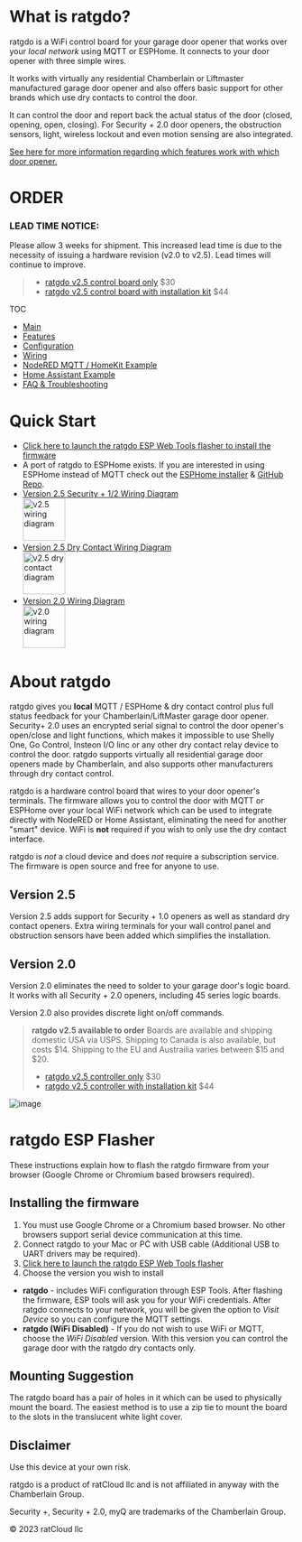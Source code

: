 # What is ratgdo?
ratgdo is a WiFi control board for your garage door opener that works over your *local network* using MQTT or ESPHome. It connects to your door opener with three simple wires.

It works with virtually any residential Chamberlain or Liftmaster manufactured garage door opener and also offers basic support for other brands which use dry contacts to control the door. 

It can control the door and report back the actual status of the door (closed, opening, open, closing). For Security + 2.0 door openers, the obstruction sensors, light, wireless lockout and even motion sensing are also integrated.

[See here for more information regarding which features work with which door opener.](01_features.md)

# ORDER
### LEAD TIME NOTICE:
Please allow 3 weeks for shipment.
This increased lead time is due to the necessity of issuing a hardware revision (v2.0 to v2.5).
Lead times will continue to improve.

> * [ratgdo v2.5 control board only](https://square.link/u/B5pW7OZW) $30
> * [ratgdo v2.5 control board with installation kit](https://square.link/u/FKqlMSWT) $44

TOC
* [Main](index.md)
* [Features](01_features.md)
* [Configuration](02_configuration.md)
* [Wiring](03_wiring.md)
* [NodeRED MQTT / HomeKit Example](04_nodered_example.md)
* [Home Assistant Example](05_homeassistant_example.md)
* [FAQ & Troubleshooting](09_faq.md)

# Quick Start
* [Click here to launch the ratgdo ESP Web Tools flasher to install the firmware](flash.html)
* A port of ratgdo to ESPHome exists. If you are interested in using ESPHome instead of MQTT check out the [ESPHome installer](http://ratgdo.github.io/esphome-ratgdo/) & [GitHub Repo](https://github.com/ratgdo/esphome-ratgdo).
* [Version 2.5 Security + 1/2 Wiring Diagram](https://user-images.githubusercontent.com/4663918/276749741-fe82ea10-e8f4-41d6-872f-55eec88d2aab.png) <br /><a href="https://user-images.githubusercontent.com/4663918/276749741-fe82ea10-e8f4-41d6-872f-55eec88d2aab.png"><img src="https://user-images.githubusercontent.com/4663918/276749741-fe82ea10-e8f4-41d6-872f-55eec88d2aab.png" alt="v2.5 wiring diagram" width="75"/></a>
* [Version 2.5 Dry Contact Wiring Diagram](https://user-images.githubusercontent.com/4663918/277838851-e338c3bf-4eda-447a-9e79-737aa1a622a0.png)
<br/><a href="https://user-images.githubusercontent.com/4663918/277838851-e338c3bf-4eda-447a-9e79-737aa1a622a0.png"><img src="https://user-images.githubusercontent.com/4663918/277838851-e338c3bf-4eda-447a-9e79-737aa1a622a0.png" alt="v2.5 dry contact diagram" width="75"/></a>
* [Version 2.0 Wiring Diagram](https://user-images.githubusercontent.com/4663918/235453980-04a642fa-a181-4297-b4f3-06e1315e02fa.png) <br/><a href="https://user-images.githubusercontent.com/4663918/235453980-04a642fa-a181-4297-b4f3-06e1315e02fa.png"><img src="https://user-images.githubusercontent.com/4663918/235453980-04a642fa-a181-4297-b4f3-06e1315e02fa.png" alt="v2.0 wiring diagram" width="75"/></a>

# About ratgdo 
ratgdo gives you **local** MQTT / ESPHome & dry contact control plus full status feedback for your Chamberlain/LiftMaster garage door opener. Security+ 2.0 uses an encrypted serial signal to control the door opener's open/close and light functions, which makes it impossible to use Shelly One, Go Control, Insteon I/O linc or any other dry contact relay device to control the door. ratgdo supports virtually all residential garage door openers made by Chamberlain, and also supports other manufacturers through dry contact control.

ratgdo is a hardware control board that wires to your door opener's terminals. The firmware allows you to control the door with MQTT or ESPHome over your local WiFi network which can be used to integrate directly with NodeRED or Home Assistant, eliminating the need for another "smart" device. WiFi is **not** required if you wish to only use the dry contact interface.

ratgdo is *not* a cloud device and does *not* require a subscription service. The firmware is open source and free for anyone to use.

## Version 2.5
Version 2.5 adds support for Security + 1.0 openers as well as standard dry contact openers. Extra wiring terminals for your wall control panel and obstruction sensors have been added which simplifies the installation. 

## Version 2.0
Version 2.0 eliminates the need to solder to your garage door's logic board. It works with all Security + 2.0 openers, including 45 series logic boards. 

Version 2.0 also provides discrete light on/off commands.



> **ratgdo v2.5 available to order**
> Boards are available and shipping domestic USA via USPS.
> Shipping to Canada is also available, but costs $14.
> Shipping to the EU and Austrailia varies between $15 and $20.
>
> * [ratgdo v2.5 controller only](https://square.link/u/B5pW7OZW) $30
> * [ratgdo v2.5 controller with installation kit](https://square.link/u/FKqlMSWT) $44

![image](https://user-images.githubusercontent.com/4663918/278084155-fc6e5234-40e9-4a87-bcde-97ae78eeb684.jpeg)


# ratgdo ESP Flasher
These instructions explain how to flash the ratgdo firmware from your browser (Google Chrome or Chromium based browsers required).

## Installing the firmware
1. You must use Google Chrome or a Chromium based browser. No other browsers support serial device communication at this time.
2. Connect ratgdo to your Mac or PC with USB cable (Additional USB to UART drivers may be required).
3. [Click here to launch the ratgdo ESP Web Tools flasher](flash.html)
4. Choose the version you wish to install
  * **ratgdo** - includes WiFi configuration through ESP Tools. After flashing the firmware, ESP tools will ask you for your WiFi credentials. After ratgdo connects to your network, you will be given the option to _Visit Device_ so you can configure the MQTT settings.
  * **ratgdo (WiFi Disabled)** - If you do not wish to use WiFi or MQTT, choose the _WiFi Disabled_ version. With this version you can control the garage door with the ratgdo dry contacts only.

## Mounting Suggestion
The ratgdo board has a pair of holes in it which can be used to physically mount the board. The easiest method is to use a zip tie to mount the board to the slots in the translucent white light cover.

## Disclaimer
Use this device at your own risk.


ratgdo is a product of ratCloud llc and is not affiliated in anyway with the Chamberlain Group.

Security +, Security + 2.0, myQ are trademarks of the Chamberlain Group.

© 2023 ratCloud llc